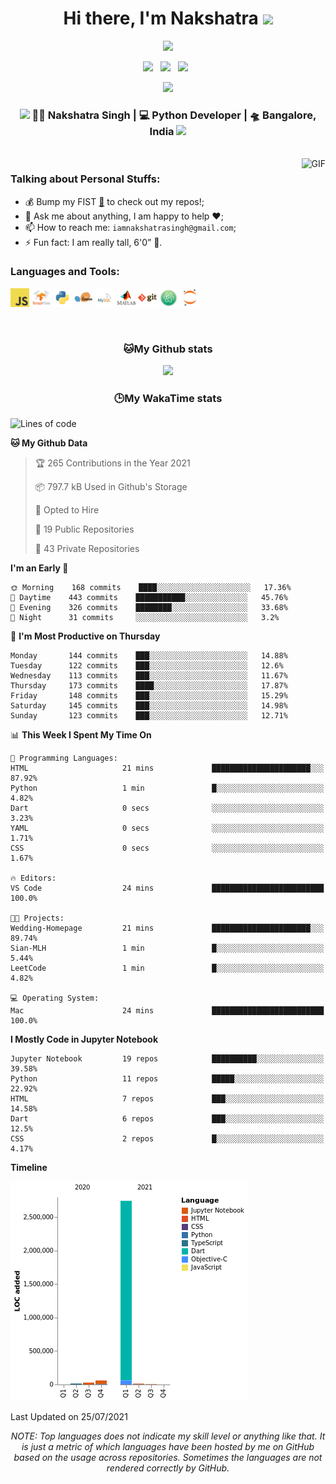 <h1 align="center">
  Hi there, I'm Nakshatra <img src="https://media.giphy.com/media/hvRJCLFzcasrR4ia7z/giphy.gif" width="25px">
</h1>
<p align="center">
  <img src="https://pronoun.cyou/x/y?subject=He&object=Him&height=20"> 
</p>
<p align="center">
<a href="https://github.com/nakshatrasinghh"><img height="43" src="https://user-images.githubusercontent.com/53419293/96712562-f7606080-13bc-11eb-86dd-b91470be7b55.png?raw=true"></a>&nbsp;&nbsp;
<a href="https://www.buymeacoffee.com/nakshatrasinghh"><img height="43" src="https://user-images.githubusercontent.com/53419293/98197756-73c27a00-1f4d-11eb-82d8-cc5f7b613c93.jpg?raw=true"></a>&nbsp;&nbsp;
 <a href="https://www.kaggle.com/nakshatrasingh"><img height="43" src="https://user-images.githubusercontent.com/53419293/102369711-4522cf00-3fe2-11eb-9b19-9f8028da90d1.png?raw=true"></a>&nbsp;&nbsp;
</p>



<p align="center">
  <img src="https://komarev.com/ghpvc/?username=nakshatrasinghh&style=flat-square&label=Profile+Views&color=dc143c"> 
</p>

<h3 align="center">
  <img src="https://user-images.githubusercontent.com/53419293/101595809-05744a00-3a1a-11eb-9646-d90a3af2646b.png" width="30"> 🧔🏻 Nakshatra Singh | 💻 Python Developer | 🛸 Bangalore, India <img src="https://user-images.githubusercontent.com/53419293/101595809-05744a00-3a1a-11eb-9646-d90a3af2646b.png" width="30"></h3>
</h3>

<br />
<img align="right" height="275px" alt="GIF" src="https://user-images.githubusercontent.com/53419293/96843683-3a2d4180-146c-11eb-99bf-6914e7cd6ea1.PNG" />


### **Talking about Personal Stuffs:**
- 💰 Bump my FIST [👊](https://github.com/nakshatrasinghh?tab=repositories) to check out my repos!;
- 💬 Ask me about anything, I am happy to help ❤️;
- 📫 How to reach me: `iamnakshatrasingh@gmail.com`;
- ⚡ Fun fact: I am really tall, 6'0” 🥛.

### **Languages and Tools:**  
<code><img height="30" src="https://raw.githubusercontent.com/github/explore/80688e429a7d4ef2fca1e82350fe8e3517d3494d/topics/javascript/javascript.png"></code>
<code><img height="30" src="https://raw.githubusercontent.com/github/explore/80688e429a7d4ef2fca1e82350fe8e3517d3494d/topics/tensorflow/tensorflow.png"></code>
<code><img height="30" src="https://raw.githubusercontent.com/github/explore/80688e429a7d4ef2fca1e82350fe8e3517d3494d/topics/python/python.png"></code>
<code><img height="30" src="https://raw.githubusercontent.com/github/explore/80688e429a7d4ef2fca1e82350fe8e3517d3494d/topics/scikit-learn/scikit-learn.png"></code>
<code><img height="30" src="https://raw.githubusercontent.com/github/explore/80688e429a7d4ef2fca1e82350fe8e3517d3494d/topics/mysql/mysql.png"></code>
<code><img height="30" src="https://raw.githubusercontent.com/github/explore/80688e429a7d4ef2fca1e82350fe8e3517d3494d/topics/matlab/matlab.png"></code>
<code><img height="30" src="https://raw.githubusercontent.com/github/explore/80688e429a7d4ef2fca1e82350fe8e3517d3494d/topics/git/git.png"></code>
<code><img height="30" src="https://raw.githubusercontent.com/github/explore/80688e429a7d4ef2fca1e82350fe8e3517d3494d/topics/atom/atom.png"></code>
<code><img height="30" src="https://raw.githubusercontent.com/github/explore/80688e429a7d4ef2fca1e82350fe8e3517d3494d/topics/jupyter-notebook/jupyter-notebook.png"></code>

![]()
<h3 align="center" >
  🐱My Github stats
</h3>

<p align="center" >
<a href="https://github.com/nakshatrasinghh/github-readme-stats"> 
    <img  src="https://github-readme-stats-pvt.nakshatrasinghh.vercel.app/api?username=nakshatrasinghh&show_icons=true&theme=material-palenight&layout=compact&count_private=true"/>
  </a>
</p>

<h3 align="center" >
  🕒My WakaTime stats
</h3>

<!--START_SECTION:waka-->
![Lines of code](https://img.shields.io/badge/From%20Hello%20World%20I%27ve%20Written-2.9%20million%20lines%20of%20code-blue)

**🐱 My Github Data** 

> 🏆 265 Contributions in the Year 2021
 > 
> 📦 797.7 kB Used in Github's Storage 
 > 
> 💼 Opted to Hire
 > 
> 📜 19 Public Repositories 
 > 
> 🔑 43 Private Repositories  
 > 
**I'm an Early 🐤** 

```text
🌞 Morning    168 commits    ████░░░░░░░░░░░░░░░░░░░░░   17.36% 
🌆 Daytime    443 commits    ███████████░░░░░░░░░░░░░░   45.76% 
🌃 Evening    326 commits    ████████░░░░░░░░░░░░░░░░░   33.68% 
🌙 Night      31 commits     ░░░░░░░░░░░░░░░░░░░░░░░░░   3.2%

```
📅 **I'm Most Productive on Thursday** 

```text
Monday       144 commits    ███░░░░░░░░░░░░░░░░░░░░░░   14.88% 
Tuesday      122 commits    ███░░░░░░░░░░░░░░░░░░░░░░   12.6% 
Wednesday    113 commits    ███░░░░░░░░░░░░░░░░░░░░░░   11.67% 
Thursday     173 commits    ████░░░░░░░░░░░░░░░░░░░░░   17.87% 
Friday       148 commits    ███░░░░░░░░░░░░░░░░░░░░░░   15.29% 
Saturday     145 commits    ███░░░░░░░░░░░░░░░░░░░░░░   14.98% 
Sunday       123 commits    ███░░░░░░░░░░░░░░░░░░░░░░   12.71%

```


📊 **This Week I Spent My Time On** 

```text
💬 Programming Languages: 
HTML                     21 mins             ██████████████████████░░░   87.92% 
Python                   1 min               █░░░░░░░░░░░░░░░░░░░░░░░░   4.82% 
Dart                     0 secs              ░░░░░░░░░░░░░░░░░░░░░░░░░   3.23% 
YAML                     0 secs              ░░░░░░░░░░░░░░░░░░░░░░░░░   1.71% 
CSS                      0 secs              ░░░░░░░░░░░░░░░░░░░░░░░░░   1.67%

🔥 Editors: 
VS Code                  24 mins             █████████████████████████   100.0%

🐱‍💻 Projects: 
Wedding-Homepage         21 mins             ██████████████████████░░░   89.74% 
Sian-MLH                 1 min               █░░░░░░░░░░░░░░░░░░░░░░░░   5.44% 
LeetCode                 1 min               █░░░░░░░░░░░░░░░░░░░░░░░░   4.82%

💻 Operating System: 
Mac                      24 mins             █████████████████████████   100.0%

```

**I Mostly Code in Jupyter Notebook** 

```text
Jupyter Notebook         19 repos            ██████████░░░░░░░░░░░░░░░   39.58% 
Python                   11 repos            █████░░░░░░░░░░░░░░░░░░░░   22.92% 
HTML                     7 repos             ███░░░░░░░░░░░░░░░░░░░░░░   14.58% 
Dart                     6 repos             ███░░░░░░░░░░░░░░░░░░░░░░   12.5% 
CSS                      2 repos             █░░░░░░░░░░░░░░░░░░░░░░░░   4.17%

```


**Timeline**

![Chart not found](https://raw.githubusercontent.com/nakshatrasinghh/nakshatrasinghh/master/charts/bar_graph.png) 


 Last Updated on 25/07/2021
<!--END_SECTION:waka-->

<p align="center">
  <em>NOTE: Top languages does not indicate my skill level or anything like that. It is just a metric of which languages have been hosted by me on GitHub based on the usage across repositories. Sometimes the languages are not rendered correctly by GitHub.</em>
</p>
